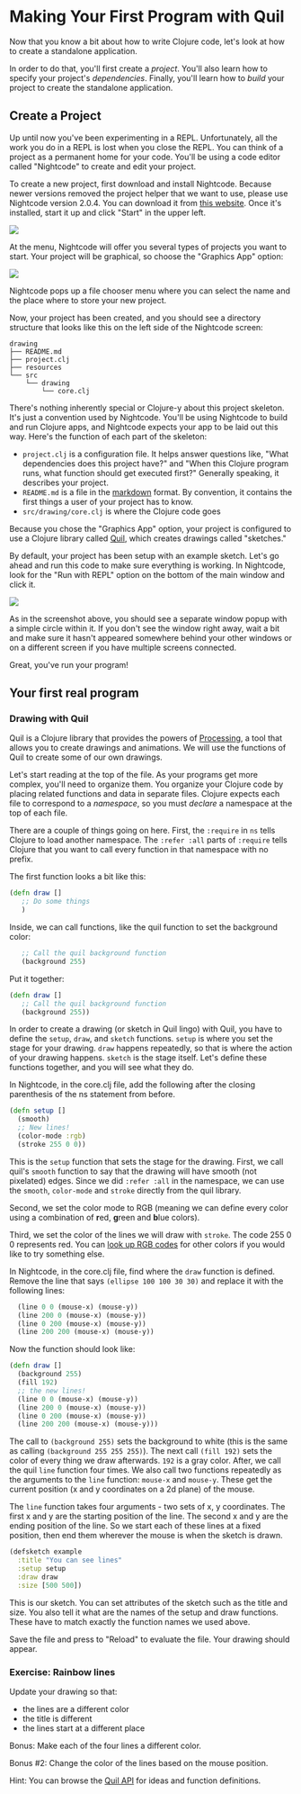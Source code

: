 Making Your First Program with Quil
===================================

Now that you know a bit about how to write Clojure code, let's look at
how to create a standalone application.

In order to do that, you'll first create a *project*. You'll also learn how to
specify your project's *dependencies*. Finally, you'll learn how to
*build* your project to create the standalone application.

## Create a Project

Up until now you've been experimenting in a REPL. Unfortunately, all
the work you do in a REPL is lost when you close the REPL. You can
think of a project as a permanent home for your code. You'll be using
a code editor called "Nightcode" to create and edit your project.

To create a new project, first download and install Nightcode. Because
newer versions removed the project helper that we want to use, please
use Nightcode version 2.0.4.  You can download it from
[this website](https://github.com/oakes/Nightcode/releases). Once it's
installed, start it up and click "Start" in the upper
left.

![](/curriculum/images/nc-scrn1.png?raw=true)

At the menu, Nightcode will offer you several types of projects you
want to start. Your project will be graphical, so choose the "Graphics
App" option:

![](/curriculum/images/nc-scrn2.png?raw=true)

Nightcode pops up a file chooser menu where you can select the name
and the place where to store your new project. 

Now, your project has been created, and you should see a directory
structure that looks like this on the left side of the Nightcode
screen:

```
drawing
├── README.md
├── project.clj
├── resources
└── src
    └── drawing
        └── core.clj
```

There's nothing inherently special or Clojure-y about this project
skeleton. It's just a convention used by Nightcode. You'll be using
Nightcode to build and run Clojure apps, and Nightcode expects your
app to be laid out this way. Here's the function of each part of the
skeleton:

- `project.clj` is a configuration file. It helps answer questions
  like, "What dependencies does this project have?" and "When this
  Clojure program runs, what function should get executed first?"
  Generally speaking, it describes your project.
- `README.md` is a file in the
  [markdown](https://daringfireball.net/projects/markdown/) format.
  By convention, it contains the first things a user of your project
  has to know. 
- `src/drawing/core.clj` is where the Clojure code goes

Because you chose the "Graphics App" option, your project is
configured to use a Clojure library called
[Quil](https://github.com/quil/quil), which creates drawings called
"sketches."

By default, your project has been setup with an example sketch. Let's go
ahead and run this code to make sure everything is working. In Nightcode,
look for the "Run with REPL" option on the bottom of the main window and click it.

![](/curriculum/images/nc-scrn3.png?raw=true)

As in the screenshot above, you should see a separate window popup with a
simple circle within it. If you don't see the window right away, wait a bit
and make sure it hasn't appeared somewhere behind your other windows
or on a different screen if you have multiple screens connected.

Great, you've run your program!

## Your first real program

### Drawing with Quil

Quil is a Clojure library that provides the powers of [Processing](https://processing.org/), a
tool that allows you to create drawings and animations. We will use
the functions of Quil to create some of our own drawings.

Let's start reading at the top of the file. As your programs get more complex, you'll need to organize them. You
organize your Clojure code by placing related functions and data in
separate files. Clojure expects each file to correspond to a
*namespace*, so you must *declare* a namespace at the top of each
file.

There are a couple of things going on here. First, the `:require` in
`ns` tells Clojure to load another namespace. The `:refer :all` parts of
`:require` tells Clojure that you want to call every function in that 
namespace with no prefix.

The first function looks a bit like this:

```clojure
(defn draw []
   ;; Do some things
   )
```

Inside, we can call functions, like the quil function to set the background color:
```clojure
   ;; Call the quil background function
   (background 255)
```

Put it together:
```clojure
(defn draw []
   ;; Call the quil background function
   (background 255))
```

In order to create a drawing (or sketch in Quil lingo) with Quil, you
have to define the `setup`, `draw`, and `sketch` functions. `setup` is
where you set the stage for your drawing. `draw` happens repeatedly,
so that is where the action of your drawing happens. `sketch` is the
stage itself. Let's define these functions together, and you will see
what they do.

In Nightcode, in the core.clj file, add the following after the
closing parenthesis of the ns statement from before.

```clojure
(defn setup []
  (smooth)
  ;; New lines!
  (color-mode :rgb)
  (stroke 255 0 0))
```

This is the `setup` function that sets the stage for the
drawing. First, we call quil's `smooth` function to say that the
drawing will have smooth (not pixelated) edges. Since we did `:refer :all`
in the namespace, we can use the `smooth`, `color-mode` and `stroke` 
directly from the quil library. 

Second, we set the color mode to RGB (meaning we can define every color
using a combination of **r**ed, **g**reen and **b**lue colors).

Third, we set the color of the lines we will draw with `stroke`. The
code 255 0 0 represents red. You can [look up RGB codes](http://xona.com/colorlist/) for other
colors if you would like to try something else.

In Nightcode, in the core.clj file, find where the `draw` function is defined. Remove the 
line that says `(ellipse 100 100 30 30)` and replace it with the following lines:

```clojure
  (line 0 0 (mouse-x) (mouse-y))
  (line 200 0 (mouse-x) (mouse-y))
  (line 0 200 (mouse-x) (mouse-y))
  (line 200 200 (mouse-x) (mouse-y))
```

Now the function should look like:

```clojure
(defn draw []
  (background 255)
  (fill 192)
  ;; the new lines!
  (line 0 0 (mouse-x) (mouse-y))
  (line 200 0 (mouse-x) (mouse-y))
  (line 0 200 (mouse-x) (mouse-y))
  (line 200 200 (mouse-x) (mouse-y)))
```
The call to `(background 255)` sets the background to white (this is
the same as calling `(background 255 255 255)`).
The next call `(fill 192)` sets the color of every thing we draw afterwards.
`192` is a gray color.
After, we call the quil `line` function four times. 
We also call two functions repeatedly as the arguments to the `line` function:
`mouse-x` and `mouse-y`. These get the current position (x and y
coordinates on a 2d plane) of the mouse. 

The `line` function takes four arguments - two sets of x, y coordinates. 
The first x and y are the starting position of the line. The second 
x and y are the ending position of the line. So we start each of 
these lines at a fixed position, then end them wherever the mouse
is when the sketch is drawn.

```clojure
(defsketch example
  :title "You can see lines"
  :setup setup
  :draw draw
  :size [500 500])
```

This is our sketch. You can set attributes of the sketch such as the
title and size. You also tell it what are the names of the setup and
draw functions. These have to match exactly the function names we used
above.

Save the file and press to "Reload" to evaluate the file. Your drawing should appear.

### Exercise: Rainbow lines
Update your drawing so that:
* the lines are a different color
* the title is different
* the lines start at a different place

Bonus: Make each of the four lines a different color.

Bonus #2: Change the color of the lines based on the mouse position.

Hint: You can browse the [Quil API](http://quil.info/api) for ideas and function definitions.
